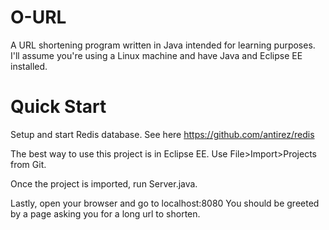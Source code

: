 # O-URL
A URL shortening program written in Java intended for learning purposes.
I'll assume you're using a Linux machine and have Java and Eclipse EE installed.

# Quick Start
Setup and start Redis database.
See here https://github.com/antirez/redis

The best way to use this project is in Eclipse EE.
Use File>Import>Projects from Git.

Once the project is imported, run Server.java.

Lastly, open your browser and go to localhost:8080
You should be greeted by a page asking you for a long url to shorten.
